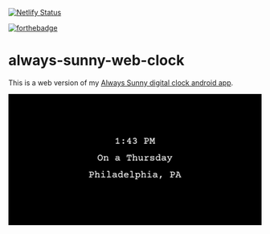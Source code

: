 [![Netlify Status](https://api.netlify.com/api/v1/badges/a0915d92-311c-4597-a4ae-c4d54ee00e12/deploy-status)](https://app.netlify.com/sites/always-sunny-clock/deploys)

[![forthebadge](https://forthebadge.com/images/badges/as-seen-on-tv.svg)](https://forthebadge.com)

# always-sunny-web-clock
This is a web version of my [Always Sunny digital clock android app](https://github.com/KingYam/always-sunny-digital-clock).

![screenshot](screenshot.png)
